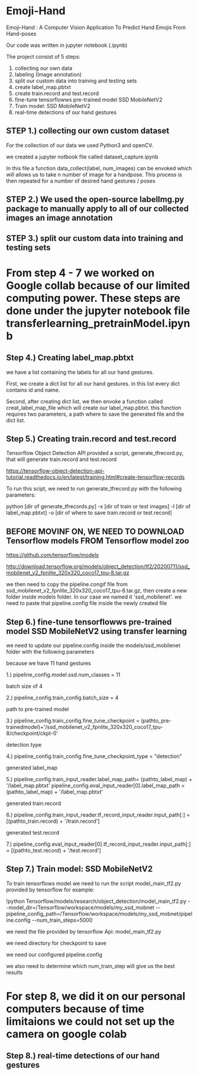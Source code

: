 # Emoji-Hand
Emoji-Hand : A Computer Vision Application To Predict Hand Emojis From Hand-poses

Our code was written in jupyter notebook (.ipynb)

The project consist of 5 steps:
1. collecting our own data
2. labeling (Image annotation)
3. split our custom data into training and testing sets
4. create label_map.pbtxt
5. create train.record and test.record
6. fine-tune tensorflowws pre-trained model SSD MobileNetV2
7. Train model: SSD MobileNetV2
8. real-time detections of our hand gestures

## STEP 1.) collecting our own custom dataset

For the collection of our data we used Python3 and openCV.

we created a jupyter notbook file called dataset_capture.ipynb

In this file a function data_collect(label, num_images) can be envoked which will allows us to take n number of image for a handpose. This process is then repeated for a number of desired hand gestures / poses

## STEP 2.) We used the open-source labelImg.py package to manually apply to all of our collected images an image annotation

## STEP 3.) split our custom data into training and testing sets

# From step 4 - 7 we worked on Google collab because of our limited computing power. These steps are done under the jupyter notebook file transferlearning_pretrainModel.ipynb

## Step 4.) Creating label_map.pbtxt

we have a list containing the labels for all our hand gestures.

First, we create a dict list for all our hand gestures. in this list every dict contains id and name.

Second, after creating dict list, we then envoke a function called creat_label_map_file which will create our label_map.pbtxt. this function requires two parameters, a path where to save the generated file and the dict list.


## Step 5.) Creating train.record and test.record

Tensorflow Object Detection API provided a script, generate_tfrecord.py, that will generate train.record and test.record

https://tensorflow-object-detection-api-tutorial.readthedocs.io/en/latest/training.html#create-tensorflow-records

To run this scipt, we need to run generate_tfrecord.py with the following parameters:

python [dir of generate_tfrecords.py] -x [dir of train or test images] -l [dir of label_map.pbtxt] -o [dir of where to save train.record or test.record]

## BEFORE MOVINF ON, WE NEED TO DOWNLOAD Tensorflow models FROM Tensorflow model zoo 
https://github.com/tensorflow/models

http://download.tensorflow.org/models/object_detection/tf2/20200711/ssd_mobilenet_v2_fpnlite_320x320_coco17_tpu-8.tar.gz

we then need to copy the pipeline.congif file from ssd_mobilenet_v2_fpnlite_320x320_coco17_tpu-8.tar.gz, then create a new folder inside models folder. In our case we named it 'ssd_mobilenet'. we need to paste that pipeline.config file inside the newly created file



## Step 6.) fine-tune tensorflowws pre-trained model SSD MobileNetV2 using transfer learning

we need to update our pipeline.config inside the models/ssd_mobilenet folder with the following parameters

because we have 11 hand gestures

1.) pipeline_config.model.ssd.num_classes = 11

batch size of 4

2.) pipeline_config.train_config.batch_size = 4

path to pre-trained model

3.) pipeline_config.train_config.fine_tune_checkpoint = (pathto_pre-trainedmodel)+'/ssd_mobilenet_v2_fpnlite_320x320_coco17_tpu-8/checkpoint/ckpt-0'

detection type

4.) pipeline_config.train_config.fine_tune_checkpoint_type = "detection"

generated label_map

5.) pipeline_config.train_input_reader.label_map_path= (pathto_label_map) + '/label_map.pbtxt'
    pipeline_config.eval_input_reader[0].label_map_path = (pathto_label_map) + '/label_map.pbtxt'

generated train.record

6.) pipeline_config.train_input_reader.tf_record_input_reader.input_path[:] = [(pathto_train.record) + '/train.record']

generated test.record

7.) pipeline_config.eval_input_reader[0].tf_record_input_reader.input_path[:] = [(pathto_test.record) + '/test.record']



## Step 7.) Train model: SSD MobileNetV2

To train tensorflows model we need to run the script model_main_tf2.py provided by tensorflow 
for example:

!python Tensorflow/models/research/object_detection/model_main_tf2.py --model_dir=/Tensorflow/workspace/models/my_ssd_mobnet --pipeline_config_path=/Tensorflow/workspace/models/my_ssd_mobnet/pipeline.config --num_train_steps=5000

we need the file provided by tensorflow Api: model_main_tf2.py

we need directory for checkpoint to save

we need our configured pipeline.config

we also need to determine which num_train_step will give us the best results

# For step 8, we did it on our personal computers because of time limitaions we could not set up the camera on google colab 
## Step 8.) real-time detections of our hand gestures
